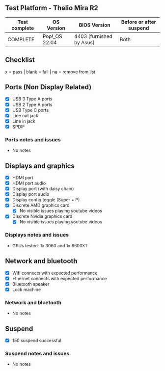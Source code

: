 ## Test Platform - Thelio Mira R2

| Test complete | OS Version     | BIOS Version                | Before or after suspend |
| ------------- | -------------- | --------------------------- | ----------------------- |
| COMPLETE      | Pop!\_OS 22.04 | 4403 (furnished by Asus) | Both                    |

## Checklist
x = pass | blank = fail | na = remove from list

## Ports (Non Display Related)

- [x] USB 3 Type A ports
- [x] USB 2 Type A ports
- [x] USB Type C ports
- [x] Line out jack
- [x] Line in jack
- [x] SPDIF

### Ports notes and issues

- No notes

## Displays and graphics

- [x] HDMI port
- [x] HDMI port audio
- [x] Display port (with daisy chain)
- [x] Display port audio
- [x] Display config toggle (Super + P)
- [x] Discrete AMD graphics card
  - [x] No visible issues playing youtube videos
- [x] Discrete Nvidia graphics card
  - [x] No visible issues playing youtube videos

### Displays notes and issues

- GPUs tested: 1x 3060 and 1x 6600XT

## Network and bluetooth

- [x] Wifi connects with expected performance
- [X] Ethernet connects with expected performance
- [x] Bluetooth speaker
- [x] Lock machine

### Network and bluetooth

- No notes

## Suspend

- [x] 150 suspend successful

### Suspend notes and issues

- No notes

